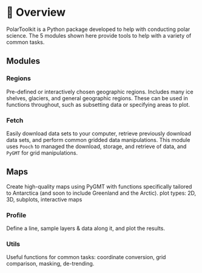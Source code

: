 # 🔎 Overview

PolarToolkit is a Python package developed to help with conducting polar
science. The 5 modules shown here provide tools to help with a variety of common
tasks.

## Modules

### Regions

Pre-defined or interactively chosen geographic regions. Includes many ice
shelves, glaciers, and general geographic regions. These can be used in
functions throughout, such as subsetting data or specifying areas to plot.

### Fetch

Easily download data sets to your computer, retrieve previously download data
sets, and perform common gridded data manipulations. This module uses `Pooch` to
managed the download, storage, and retrieve of data, and `PyGMT` for grid
manipulations.

## Maps

Create high-quality maps using PyGMT with functions specifically tailored to
Antarctica (and soon to include Greenland and the Arctic). plot types: 2D, 3D,
subplots, interactive maps

### Profile

Define a line, sample layers & data along it, and plot the results.

### Utils

Useful functions for common tasks: coordinate conversion, grid comparison,
masking, de-trending.
